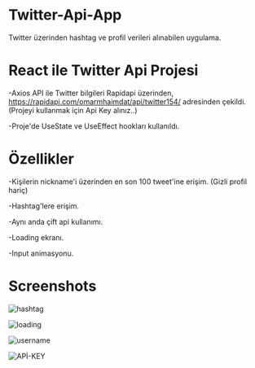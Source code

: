 # Twitter-Api-App
Twitter üzerinden hashtag ve profil verileri alınabilen uygulama.

# React ile Twitter Api Projesi

-Axios API ile Twitter bilgileri Rapidapi üzerinden, https://rapidapi.com/omarmhaimdat/api/twitter154/ adresinden çekildi. (Projeyi kullanmak için Api Key alınız..)

-Proje'de UseState ve UseEffect hookları kullanıldı.


# Özellikler

-Kişilerin nickname'i üzerinden en son 100 tweet'ine erişim. (Gizli profil hariç) 

-Hashtag'lere erişim.

-Aynı anda çift api kullanımı.

-Loading ekranı.

-Input animasyonu.

# Screenshots

![hashtag](https://user-images.githubusercontent.com/104764065/174436690-d7c81c66-3bca-4f69-8c8d-f49edc2e1971.png)

![loading](https://user-images.githubusercontent.com/104764065/174436691-eee1c09a-c66c-47d7-98c3-710bd08320a1.gif)

![username](https://user-images.githubusercontent.com/104764065/174436694-1001b7c0-5873-45f8-b018-15b2dd43afdc.png)

![APİ-KEY](https://user-images.githubusercontent.com/104764065/174436689-553d4b1b-b80c-4b90-b613-5fc453dcd0d8.png)






